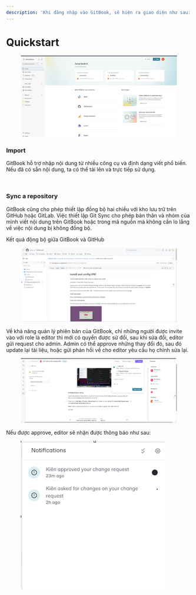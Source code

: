 ```yaml
---
description: 'Khi đăng nhập vào GitBook, sẽ hiện ra giao diện như sau:'
---
```


# Quickstart

<figure><img src="../.gitbook/assets/homegitbook.png" alt=""><figcaption></figcaption></figure>

### Import

GitBook hỗ trợ nhập nội dung từ nhiều công cụ và định dạng viết phổ biến. Nếu đã có sẵn nội dung, ta có thể tải lên và trực tiếp sử dụng.

<div data-full-width="false">

<figure><img src="https://gitbookio.github.io/onboarding-template-images/quickstart-import.png" alt=""><figcaption></figcaption></figure>

</div>



### Sync a repository

GitBook cũng cho phép  thiết lập đồng bộ hai chiều với kho lưu trữ trên GitHub hoặc GitLab. Việc thiết lập Git Sync cho phép bản thân và nhóm của mình viết nội dung trên GitBook hoặc trong mã nguồn mà không cần lo lắng về việc nội dung bị không đồng bộ.

Kết quả động bộ giữa GitBook và GitHub

<figure><img src="../.gitbook/assets/sync.png" alt=""><figcaption></figcaption></figure>

Về khả năng quản lý phiên bản của GitBook, chỉ những người được invite vào với role là editor thì mới có quyền được sử đổi, sau khi sửa đổi, editor gửi request cho admin. Admin có thể approve những thay đổi đó, sau đó update lại tài liệu, hoặc gửi phản hồi về cho editor yêu cầu họ chỉnh sửa lại.

<figure><img src="../.gitbook/assets/request.png" alt=""><figcaption></figcaption></figure>

Nếu được approve, editor sẽ nhận được thông báo như sau:

<figure><img src="../.gitbook/assets/1.png" alt=""><figcaption></figcaption></figure>
